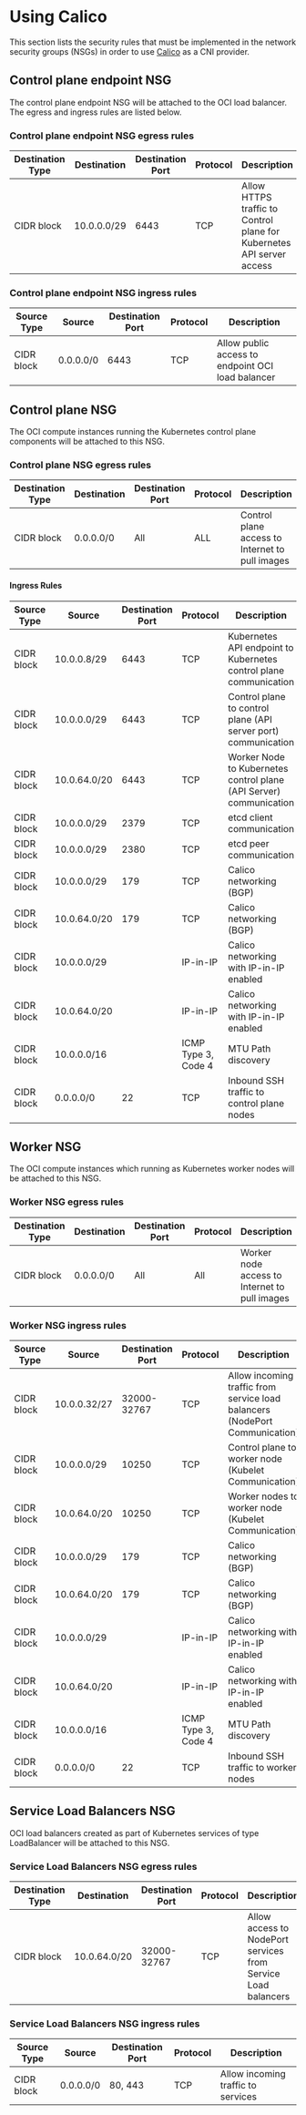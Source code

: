 # Using Calico

This section lists the security rules that must be implemented in the network security groups (NSGs) in order to use [Calico][calico] as a CNI provider.

## Control plane endpoint NSG

The control plane endpoint NSG will be attached to the OCI load balancer. The egress and ingress rules are listed below.

### Control plane endpoint NSG egress rules

| Destination Type | Destination       |  Destination Port | Protocol  | Description                                                              |
| ---------------- | ----------------- | ----------------- | --------- | ------------------------------------------------------------------------ |
| CIDR block       | 10.0.0.0/29       |  6443             | TCP       | Allow HTTPS traffic to Control plane for Kubernetes API server access    |

### Control plane endpoint NSG ingress rules

| Source Type      | Source            |  Destination Port | Protocol             | Description                                       |
| ---------------- | ----------------- | ----------------- | ---------            | ------------------------------------------------  |
| CIDR block       | 0.0.0.0/0         | 6443              |  TCP                 | Allow public access to endpoint OCI load balancer     |

## Control plane NSG

The OCI compute instances running the Kubernetes control plane components will be attached to this NSG.

### Control plane NSG egress rules

| Destination Type | Destination       |  Destination Port | Protocol  | Description                                     |
| ---------------- | ----------------- | ----------------- | --------- | ----------------------------------------------- |
| CIDR block       |  0.0.0.0/0        |  All              | ALL       | Control plane access to Internet to pull images |

#### Ingress Rules

| Source Type      | Source            |  Destination Port | Protocol             | Description                                                           |
| ---------------- | ----------------- | ----------------- | -------------------- | --------------------------------------------------------------------- |
| CIDR block       | 10.0.0.8/29       | 6443              |  TCP                 | Kubernetes API endpoint to Kubernetes control plane communication     |
| CIDR block       | 10.0.0.0/29       | 6443              |  TCP                 | Control plane to control plane (API server port) communication        |
| CIDR block       | 10.0.64.0/20      | 6443              |  TCP                 | Worker Node to Kubernetes control plane (API Server) communication    |
| CIDR block       | 10.0.0.0/29       | 2379              |  TCP                 | etcd client communication                                             |
| CIDR block       | 10.0.0.0/29       | 2380              |  TCP                 | etcd peer communication                                               |
| CIDR block       | 10.0.0.0/29       | 179               |  TCP                 | Calico networking (BGP)                                               |
| CIDR block       | 10.0.64.0/20      | 179               |  TCP                 | Calico networking (BGP)                                               |
| CIDR block       | 10.0.0.0/29       |                   |  IP-in-IP            | Calico networking with IP-in-IP enabled                               |
| CIDR block       | 10.0.64.0/20      |                   |  IP-in-IP            | Calico networking with IP-in-IP enabled                               |
| CIDR block       | 10.0.0.0/16       |                   |  ICMP Type 3, Code 4 | MTU Path discovery                                                    |
| CIDR block       | 0.0.0.0/0         | 22                |  TCP                 | Inbound SSH traffic to control plane nodes                            |


## Worker NSG

The OCI compute instances which running as Kubernetes worker nodes will be attached to this NSG.

### Worker NSG egress rules

| Destination Type | Destination       |  Destination Port | Protocol  | Description                           |
| ---------------- | ----------------- | ----------------- | --------- | ------------------------------------- |
| CIDR block       |  0.0.0.0/0        |  All              | All       | Worker node access to Internet to pull images       |

### Worker NSG ingress rules

| Source Type      | Source            |  Destination Port | Protocol             | Description                                                           |
| ---------------- | ----------------- | ----------------- | -------------------- | --------------------------------------------------------------------- |
| CIDR block       | 10.0.0.32/27      | 32000-32767       |  TCP                 | Allow incoming traffic from service load balancers (NodePort Communication)                  |
| CIDR block       | 10.0.0.0/29       | 10250             |  TCP                 | Control plane to worker node (Kubelet Communication)                  |
| CIDR block       | 10.0.64.0/20      | 10250             |  TCP                 | Worker nodes to worker node (Kubelet Communication)                   |
| CIDR block       | 10.0.0.0/29       | 179               |  TCP                 | Calico networking (BGP)                                               |
| CIDR block       | 10.0.64.0/20      | 179               |  TCP                 | Calico networking (BGP)                                               |
| CIDR block       | 10.0.0.0/29       |                   |  IP-in-IP            | Calico networking with IP-in-IP enabled                               |
| CIDR block       | 10.0.64.0/20      |                   |  IP-in-IP            | Calico networking with IP-in-IP enabled                               |
| CIDR block       | 10.0.0.0/16       |                   |  ICMP Type 3, Code 4 | MTU Path discovery                                                    |
| CIDR block       | 0.0.0.0/0         | 22                |  TCP                 | Inbound SSH traffic to worker nodes                                   |

## Service Load Balancers NSG

OCI load balancers created as part of Kubernetes services of type LoadBalancer will be attached to this NSG.

### Service Load Balancers NSG egress rules

| Destination Type | Destination       |  Destination Port | Protocol  | Description                           |
| ---------------- | ----------------- | ----------------- | --------- | ------------------------------------- |
| CIDR block       |  10.0.64.0/20     |  32000-32767      | TCP       | Allow access to NodePort services from Service Load balancers       |

### Service Load Balancers NSG ingress rules

| Source Type      | Source            |  Destination Port | Protocol             | Description                                       |
| ---------------- | ----------------- | ----------------- | ---------            | ------------------------------------------------  |
| CIDR block       | 0.0.0.0/0         |   80, 443         |  TCP                 | Allow incoming traffic to services                |

[calico]: https://www.tigera.io/project-calico/
